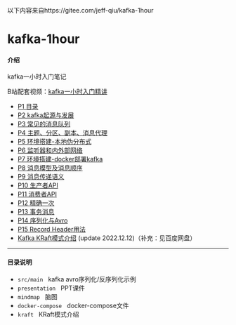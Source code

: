 以下内容来自https://gitee.com/jeff-qiu/kafka-1hour


# kafka-1hour

#### 介绍

kafka一小时入门笔记

B站配套视频：[kafka一小时入门精讲](https://www.bilibili.com/video/BV1h94y1Q7Xg)

* [P1 目录](https://www.bilibili.com/video/BV1h94y1Q7Xg?p=1)
* [P2 kafka起源与发展](https://www.bilibili.com/video/BV1h94y1Q7Xg?p=2)
* [P3 常见的消息队列](https://www.bilibili.com/video/BV1h94y1Q7Xg?p=3)
* [P4 主题、分区、副本、消息代理](https://www.bilibili.com/video/BV1h94y1Q7Xg?p=4)
* [P5 环境搭建-本地伪分布式](https://www.bilibili.com/video/BV1h94y1Q7Xg?p=5)
* [P6 监听器和内外部网络](https://www.bilibili.com/video/BV1h94y1Q7Xg?p=6)
* [P7 环境搭建-docker部署kafka](https://www.bilibili.com/video/BV1h94y1Q7Xg?p=7)
* [P8 消息模型及消息顺序](https://www.bilibili.com/video/BV1h94y1Q7Xg?p=8)
* [P9 消息传递语义](https://www.bilibili.com/video/BV1h94y1Q7Xg?p=9)
* [P10 生产者API](https://www.bilibili.com/video/BV1h94y1Q7Xg?p=10)
* [P11 消费者API](https://www.bilibili.com/video/BV1h94y1Q7Xg?p=11)
* [P12 精确一次](https://www.bilibili.com/video/BV1h94y1Q7Xg?p=12)
* [P13 事务消息](https://www.bilibili.com/video/BV1h94y1Q7Xg?p=13)
* [P14 序列化与Avro](https://www.bilibili.com/video/BV1h94y1Q7Xg?p=14)
* [P15 Record Header用法](https://www.bilibili.com/video/BV1h94y1Q7Xg?p=15)
* [Kafka KRaft模式介绍](https://www.bilibili.com/video/BV1XV4y1w7wZ/) (update 2022.12.12)（补充：见百度网盘）

---

#### 目录说明

- `src/main` &nbsp;&nbsp;kafka avro序列化/反序列化示例
- `presentation` &nbsp;&nbsp;PPT课件
- `mindmap` &nbsp;&nbsp;脑图
- `docker-compose` &nbsp;&nbsp;docker-compose文件
- `kraft` &nbsp;&nbsp;KRaft模式介绍
